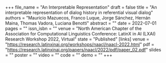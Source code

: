 +++
file_name = "An Interpretable Representation"
draft = false
title = "An interpretable representation of dialog history in referential visual dialog"
authors = "Mauricio Mazuecos, Franco Luque, Jorge Sánchez, Hernán Maina, Thomas Vadora, Luciana Benotti"
abstract = ""
date = 2022-07-01
pages = ""
issn_isbn = ""
venue = "North American Chapter of the Association for Computational Linguistics Conference: LatinX in AI (LXAI) Research Workshop 2022, Virtual"
state = "Published"
[links]
    venue = "https://research.latinxinai.org/workshops/naacl/naacl-2022.html"
    pdf = "https://research.latinxinai.org/papers/naacl/2022/pdf/paper_02.pdf"
    slides = ""
    poster = ""
    video = ""
    code = ""
    demo = ""
+++